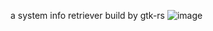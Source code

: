 a system info retriever build by gtk-rs
![image](https://github.com/user-attachments/assets/85447517-ff6b-487e-ad98-28fe9c9ca75c)

